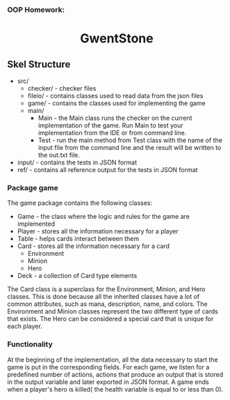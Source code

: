 

<h3 > OOP Homework: </h3>   
<h1 align="center"> GwentStone </h1>

## Skel Structure

* src/
  * checker/ - checker files
  * fileio/ - contains classes used to read data from the json files
  * game/  - contains the classes used for implementing the game
  * main/
      * Main - the Main class runs the checker on the current implementation of the game. Run Main to test your implementation from the IDE or from command line.
      * Test - run the main method from Test class with the name of the input file from the command line and the result will be written
        to the out.txt file. 
* input/ - contains the tests in JSON format
* ref/ - contains all reference output for the tests in JSON format

### Package game   
  The game package contains the following classes: <br>
* Game - the class where the logic and rules for the game are implemented 
* Player - stores all the information necessary for a player 
* Table - helps cards interact between them  
* Card - stores all the information necessary for a card
  * Environment
  * Minion
  * Hero 
* Deck - a collection of Card type elements 

The Card class is a superclass for the Environment, Minion, and Hero classes.
This is done because all the inherited classes have a lot of common attributes, such as mana, description, name, and colors. 
The Environment and Minion classes represent the two different type of cards that exists. 
The Hero can be considered a special card that is unique for each player.

### Functionality
At the beginning of the implementation, all the data necessary to start the game is put in the corresponding fields. 
For each game, we listen for a predefined number of actions, actions that produce an output that is stored in the output
variable and later exported in JSON format. A game ends when a player's hero is killed( the health variable is equal to
or less than 0).

